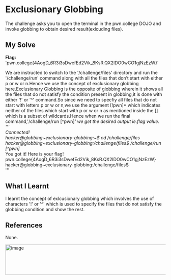 # Exclusionary Globbing
The challenge asks you to open the terminal in the pwn.college DOJO and invoke globbing to obtain desired result(exlcuding files).    

## My Solve
**Flag:** 'pwn.college{4AogD_6R3i3sDwefEd2Vik_8KsR.QX2IDO0wCO1gjNzEzW}'      

We are instructed to switch to the '/challenge/files' directory and run the '/challenge/run' command along with all the files that don’t start with either p or w or n.Hence we use the concept of exclusionary globbing here.Exclusionary Globbing is the opposite of globbing wherein it shows all the files that do not satisfy the condition present in globbing,it is done with either '!' or '^' command.So since we need to specfiy all files that do not start with letters p or w or n,we use the argument [!pwn]* which indicates neither of the files which start with p or w or n as mentioned inside the [] which is a subset of wildcards.Hence when we run the final command,'/challenge/run [^pwn]*' we get the desired output ie.flag value.      
'''     
Connected!                                                                            
hacker@globbing~exclusionary-globbing:~$ cd /challenge/files     
hacker@globbing~exclusionary-globbing:/challenge/files$ /challenge/run [^pwn]*     
You got it! Here is your flag!      
pwn.college{4AogD_6R3i3sDwefEd2Vik_8KsR.QX2IDO0wCO1gjNzEzW}     
hacker@globbing~exclusionary-globbing:/challenge/files$      
'''     

## What I Learnt
I learnt the concept of exlcusionary globbing which involves the use of characters '!' or '^' which is used to specify the files that do not satisfy the globbing condition and show the rest.   

## References
None.     

<img width="608" height="95" alt="image" src="https://github.com/user-attachments/assets/e473cdc9-a70e-4831-8419-ce7cbab469f8" />
